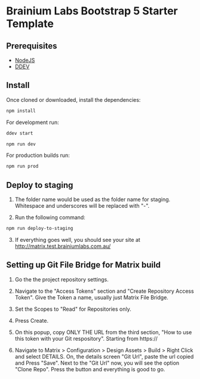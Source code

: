 # Brainium Labs Bootstrap 5 Starter Template

## Prerequisites

-   [NodeJS](https://nodejs.org/en/download/)
-   [DDEV](https://ddev.readthedocs.io/en/stable/users/install/ddev-installation/#windows)

## Install

Once cloned or downloaded, install the dependencies:

```bash
npm install
```

For development run:

```bash
ddev start
```

```bash
npm run dev
```

For production builds run:

```bash
npm run prod
```

## Deploy to staging

1. The folder name would be used as the folder name for staging. Whitespace and underscores will be replaced with "-".

2. Run the following command:

```bash
npm run deploy-to-staging
```

3. If everything goes well, you should see your site at http://matrix.test.brainiumlabs.com.au/

## Setting up Git File Bridge for Matrix build

1. Go the the project repository settings.

2. Navigate to the "Access Tokens" section and "Create Repository Access Token". Give the Token a name, usually just Matrix File Bridge.

3. Set the Scopes to "Read" for Repositories only.

4. Press Create.

5. On this popup, copy ONLY THE URL from the third section, "How to use this token with your Git respository". Starting from https://

6. Navigate to Matrix > Configuration > Design Assets > Build > Right Click and select DETAILS. On, the details screen "Git Url", paste the url copied and Press "Save". Next to the "Git Url" now, you will see the option "Clone Repo". Press the button and everything is good to go.

